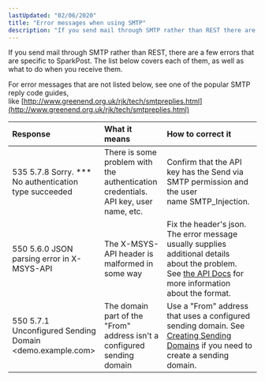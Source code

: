 ```yaml
---
lastUpdated: "02/06/2020"
title: "Error messages when using SMTP"
description: "If you send mail through SMTP rather than REST there are a few errors that are specific to Spark Post The list below covers each of them as well as what to do when you receive them For error messages that are not listed below see one of the popular..."
---
```


If you send mail through SMTP rather than REST, there are a few errors that are specific to SparkPost. The list below covers each of them, as well as what to do when you receive them.

For error messages that are not listed below, see one of the popular SMTP reply code guides, like [http://www.greenend.org.uk/rjk/tech/smtpreplies.html](http://www.greenend.org.uk/rjk/tech/smtpreplies.html)

| Response                                                 | What it means                                                                  | How to correct it                                                                                                                                                                                                                   |
|:---------------------------------------------------------|:-------------------------------------------------------------------------------|:------------------------------------------------------------------------------------------------------------------------------------------------------------------------------------------------------------------------------------|
| 535 5.7.8 Sorry. *** No authentication type succeeded    | There is some problem with the authentication credentials. API key, user name, etc. | Confirm that the API key has the Send via SMTP permission and the user name SMTP_Injection.                                                                                                                                          |
| 550 5.6.0 JSON parsing error in X-MSYS-API               | The X-MSYS-API header is malformed in some way                                 | Fix the header's json. The error message usually supplies additional details about the problem. See [the API Docs](https://developers.sparkpost.com/api/smtp-api.html) for more information about the format.                       |
| 550 5.7.1 Unconfigured Sending Domain <demo.example.com> | The domain part of the "From" address isn't a configured sending domain         | Use a "From" address that uses a configured sending domain. See [Creating Sending Domains](https://www.sparkpost.com/docs/getting-started/getting-started-sparkpost/#preparing-your-from-address) if you need to create a sending domain. |
